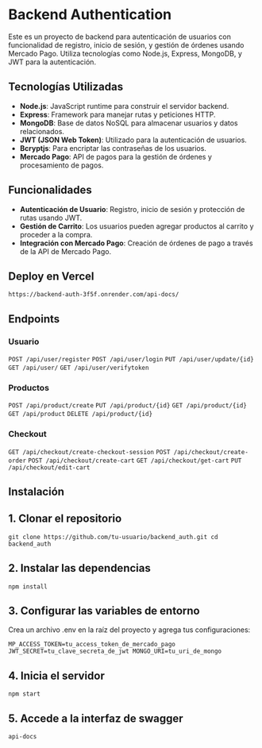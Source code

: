 # Backend Authentication

Este es un proyecto de backend para autenticación de usuarios con funcionalidad de registro, inicio de sesión, y gestión de órdenes usando Mercado Pago. Utiliza tecnologías como Node.js, Express, MongoDB, y JWT para la autenticación.

## Tecnologías Utilizadas

- **Node.js**: JavaScript runtime para construir el servidor backend.
- **Express**: Framework para manejar rutas y peticiones HTTP.
- **MongoDB**: Base de datos NoSQL para almacenar usuarios y datos relacionados.
- **JWT (JSON Web Token)**: Utilizado para la autenticación de usuarios.
- **Bcryptjs**: Para encriptar las contraseñas de los usuarios.
- **Mercado Pago**: API de pagos para la gestión de órdenes y procesamiento de pagos.

## Funcionalidades

- **Autenticación de Usuario**: Registro, inicio de sesión y protección de rutas usando JWT.
- **Gestión de Carrito**: Los usuarios pueden agregar productos al carrito y proceder a la compra.
- **Integración con Mercado Pago**: Creación de órdenes de pago a través de la API de Mercado Pago.

## Deploy en Vercel

`https://backend-auth-3f5f.onrender.com/api-docs/`

## Endpoints

### Usuario

`POST /api/user/register`
`POST /api/user/login`
`PUT /api/user/update/{id}`
`GET /api/user/`
`GET /api/user/verifytoken`

### Productos

`POST /api/product/create`
`PUT /api/product/{id}`
`GET /api/product/{id}`
`GET /api/product`
`DELETE /api/product/{id}`

### Checkout

`GET /api/checkout/create-checkout-session`
`POST /api/checkout/create-order`
`POST /api/checkout/create-cart`
`GET /api/checkout/get-cart`
`PUT /api/checkout/edit-cart`

## Instalación

## 1. Clonar el repositorio

`git clone https://github.com/tu-usuario/backend_auth.git
cd backend_auth`

## 2. Instalar las dependencias

`npm install`

## 3. Configurar las variables de entorno

Crea un archivo .env en la raíz del proyecto y agrega tus configuraciones:

`MP_ACCESS_TOKEN=tu_access_token_de_mercado_pago
JWT_SECRET=tu_clave_secreta_de_jwt
MONGO_URI=tu_uri_de_mongo`

## 4. Inicia el servidor

`npm start`

## 5. Accede a la interfaz de swagger

`api-docs`
